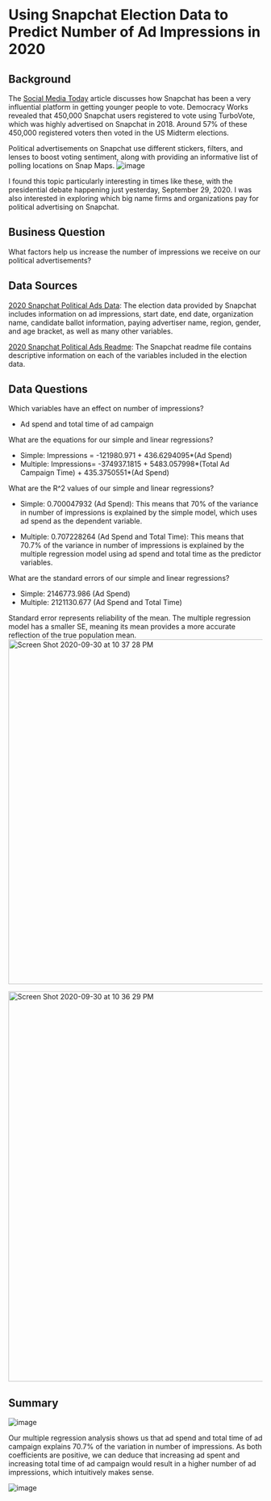 # Using Snapchat Election Data to Predict Number of Ad Impressions in 2020
## Background
The [Social Media Today](https://www.socialmediatoday.com/news/data-shows-snapchat-is-highly-influential-in-getting-younger-people-to-vote/578020/) article discusses how Snapchat has been a very influential platform in getting younger people to vote. Democracy Works revealed that 450,000 Snapchat users registered to vote using TurboVote, which was highly advertised on Snapchat in 2018. Around 57% of these 450,000 registered voters then voted in the US Midterm elections.

Political advertisements on Snapchat use different stickers, filters, and lenses to boost voting sentiment, along with providing an informative list of polling locations on Snap Maps. 
![image](https://user-images.githubusercontent.com/70858878/94759057-e186ef00-036c-11eb-9258-0bb6158e0b4f.png)

I found this topic particularly interesting in times like these, with the presidential debate happening just yesterday, September 29, 2020. I was also interested in exploring which big name firms and organizations pay for political advertising on Snapchat. 

## Business Question
What factors help us increase the number of impressions we receive on our political advertisements? 

## Data Sources
[2020 Snapchat Political Ads Data](https://github.com/vickidecastro/using-snapchat-election-data-to-predict-ad-impressions/blob/master/PoliticalAds.csv): The election data provided by Snapchat includes information on ad impressions, start date, end date, organization name, candidate ballot information, paying advertiser name, region, gender, and age bracket, as well as many other variables. 

[2020 Snapchat Political Ads Readme](https://github.com/vickidecastro/using-snapchat-election-data-to-predict-ad-impressions/blob/master/snapchat%20readme.xlsx): The Snapchat readme file contains descriptive information on each of the variables included in the election data. 

## Data Questions
Which variables have an effect on number of impressions? 
- Ad spend and total time of ad campaign

What are the equations for our simple and linear regressions? 
- Simple: Impressions = -121980.971 + 436.6294095*(Ad Spend)
- Multiple: Impressions= -374937.1815 + 5483.057998*(Total Ad Campaign Time) + 435.3750551*(Ad Spend)

What are the R^2 values of our simple and linear regressions? 
- Simple: 0.700047932 (Ad Spend): This means that 70% of the variance in number of impressions is explained by the simple model, which uses ad spend as the dependent variable. 

- Multiple: 0.707228264 (Ad Spend and Total Time): This means that 70.7% of the variance in number of impressions is explained by the multiple regression model using ad spend and total time as the predictor variables. 

What are the standard errors of our simple and linear regressions? 
- Simple: 2146773.986 (Ad Spend)
- Multiple: 2121130.677 (Ad Spend and Total Time)

Standard error represents reliability of the mean. The multiple regression model has a smaller SE, meaning its mean provides a more accurate reflection of the true population mean. 
<img width="683" alt="Screen Shot 2020-09-30 at 10 37 28 PM" src="https://user-images.githubusercontent.com/70858878/94759301-8a354e80-036d-11eb-932e-2a7904f9fd20.png">

<img width="773" alt="Screen Shot 2020-09-30 at 10 36 29 PM" src="https://user-images.githubusercontent.com/70858878/94759270-696cf900-036d-11eb-9a8c-84be99b74043.png">

## Summary
![image](https://user-images.githubusercontent.com/70858878/94759000-bdc3a900-036c-11eb-8cf7-d18ea5531277.png)

Our multiple regression analysis shows us that ad spend and total time of ad campaign explains 70.7% of the variation in number of impressions. 
As both coefficients are positive, we can deduce that increasing ad spent and increasing total time of ad campaign would result in a higher number of ad impressions, which intuitively makes sense. 



![image](https://user-images.githubusercontent.com/70858878/94759446-eac48b80-036d-11eb-89d7-159d34aa1998.png)
